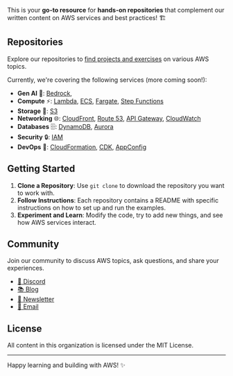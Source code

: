This is your **go-to resource** for **hands-on repositories** that complement our written content on AWS services and best practices! 🏗️

## Repositories

Explore our repositories to [find projects and exercises](https://github.com/search?q=topic:newsletter+org:awsfundamentals-hq&type=Repositories) on various AWS topics.

Currently, we're covering the following services (more coming soon!):

- **Gen AI** 🤖:
 [Bedrock](https://github.com/search?q=topic:bedrock+org:awsfundamentals-hq&type=Repositories),
- **Compute** ⚡:
 [Lambda](https://github.com/search?q=topic:lambda+org:awsfundamentals-hq&type=Repositories),
 [ECS](https://github.com/search?q=topic:ecs+org:awsfundamentals-hq&type=Repositories),
 [Fargate](https://github.com/search?q=topic:fargate+org:awsfundamentals-hq&type=Repositories),
 [Step Functions](https://github.com/search?q=topic:step-functions+org:awsfundamentals-hq&type=Repositories)
- **Storage** 💾:
 [S3](https://github.com/search?q=topic:s3+org:awsfundamentals-hq&type=Repositories)
- **Networking** 🌐:
 [CloudFront](https://github.com/search?q=topic:cloudfront+org:awsfundamentals-hq&type=Repositories),
 [Route 53](https://github.com/search?q=topic:route53+org:awsfundamentals-hq&type=Repositories),
 [API Gateway](https://github.com/search?q=topic:api-gateway+org:awsfundamentals-hq&type=Repositories),
 [CloudWatch](https://github.com/search?q=topic:cloudwatch+org:awsfundamentals-hq&type=Repositories)
- **Databases** 🗄️:
 [DynamoDB](https://github.com/search?q=topic:dynamodb+org:awsfundamentals-hq&type=Repositories),
 [Aurora](https://github.com/search?q=topic:aurora+org:awsfundamentals-hq&type=Repositories)
- **Security** 🔒:
 [IAM](https://github.com/search?q=topic:iam+org:awsfundamentals-hq&type=Repositories)
- **DevOps** 🔄:
 [CloudFormation](https://github.com/search?q=topic:cloudformation+org:awsfundamentals-hq&type=Repositories),
 [CDK](https://github.com/search?q=topic:cdk+org:awsfundamentals-hq&type=Repositories),
 [AppConfig](https://github.com/search?q=topic:appconfig+org:awsfundamentals-hq&type=Repositories)

## Getting Started

1. **Clone a Repository**: Use `git clone` to download the repository you want to work with.
2. **Follow Instructions**: Each repository contains a README with specific instructions on how to set up and run the examples.
3. **Experiment and Learn**: Modify the code, try to add new things, and see how AWS services interact.

## Community

Join our community to discuss AWS topics, ask questions, and share your experiences.

* [👾 Discord](https://discord.gg/YHYtmEGvSM)
* [📚 Blog](https://blog.awsfundamentals.com)
* [📨 Newsletter](https://awsfundamentals.com/newsletter)
* [📧 Email](mailto:hello@awsfundamentals.com)

## License

All content in this organization is licensed under the MIT License.

---

Happy learning and building with AWS! ✨
